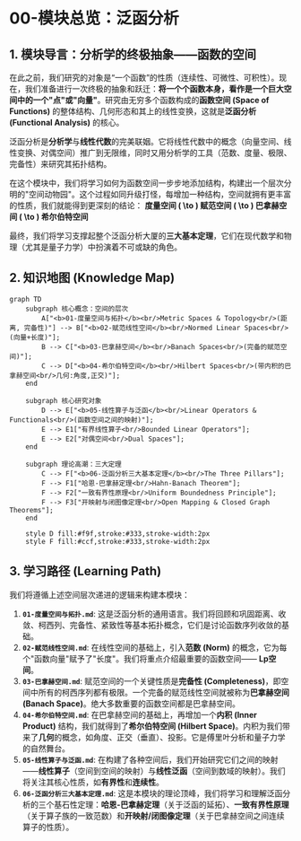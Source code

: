 # 00-模块总览：泛函分析

## 1. 模块导言：分析学的终极抽象——函数的空间

在此之前，我们研究的对象是“一个函数”的性质（连续性、可微性、可积性）。现在，我们准备进行一次终极的抽象和跃迁：**将一个个函数本身，看作是一个巨大空间中的一个"点"或"向量"**。研究由无穷多个函数构成的**函数空间 (Space of Functions)** 的整体结构、几何形态和其上的线性变换，这就是**泛函分析 (Functional Analysis)** 的核心。

泛函分析是**分析学**与**线性代数**的完美联姻。它将线性代数中的概念（向量空间、线性变换、对偶空间）推广到无限维，同时又用分析学的工具（范数、度量、极限、完备性）来研究其拓扑结构。

在这个模块中，我们将学习如何为函数空间一步步地添加结构，构建出一个层次分明的"空间动物园"。这个过程如同升级打怪，每增加一种结构，空间就拥有更丰富的性质，我们就能得到更深刻的结论：
**度量空间 \( \to \) 赋范空间 \( \to \) 巴拿赫空间 \( \to \) 希尔伯特空间**

最终，我们将学习支撑起整个泛函分析大厦的**三大基本定理**，它们在现代数学和物理（尤其是量子力学）中扮演着不可或缺的角色。

## 2. 知识地图 (Knowledge Map)

```mermaid
graph TD
    subgraph 核心概念：空间的层次
        A["<b>01-度量空间与拓扑</b><br/>Metric Spaces & Topology<br/>(距离, 完备性)"] --> B["<b>02-赋范线性空间</b><br/>Normed Linear Spaces<br/>(向量+长度)"];
        B --> C["<b>03-巴拿赫空间</b><br/>Banach Spaces<br/>(完备的赋范空间)"];
        C --> D["<b>04-希尔伯特空间</b><br/>Hilbert Spaces<br/>(带内积的巴拿赫空间<br/>几何:角度,正交)"];
    end

    subgraph 核心研究对象
        D --> E["<b>05-线性算子与泛函</b><br/>Linear Operators & Functionals<br/>(函数空间之间的映射)"];
        E --> E1["有界线性算子<br/>Bounded Linear Operators"];
        E --> E2["对偶空间<br/>Dual Spaces"];
    end

    subgraph 理论高潮：三大定理
        C --> F["<b>06-泛函分析三大基本定理</b><br/>The Three Pillars"];
        F --> F1["哈恩-巴拿赫定理<br/>Hahn-Banach Theorem"];
        F --> F2["一致有界性原理<br/>Uniform Boundedness Principle"];
        F --> F3["开映射与闭图像定理<br/>Open Mapping & Closed Graph Theorems"];
    end

    style D fill:#f9f,stroke:#333,stroke-width:2px
    style F fill:#ccf,stroke:#333,stroke-width:2px
```

## 3. 学习路径 (Learning Path)

我们将遵循上述空间层次递进的逻辑来构建本模块：

1. **`01-度量空间与拓扑.md`**: 这是泛函分析的通用语言。我们将回顾和巩固距离、收敛、柯西列、完备性、紧致性等基本拓扑概念，它们是讨论函数序列收敛的基础。
2. **`02-赋范线性空间.md`**: 在线性空间的基础上，引入**范数 (Norm)** 的概念，它为每个"函数向量"赋予了"长度"。我们将重点介绍最重要的函数空间—— **Lp空间**。
3. **`03-巴拿赫空间.md`**: 赋范空间的一个关键性质是**完备性 (Completeness)**，即空间中所有的柯西序列都有极限。一个完备的赋范线性空间就被称为**巴拿赫空间 (Banach Space)**。绝大多数重要的函数空间都是巴拿赫空间。
4. **`04-希尔伯特空间.md`**: 在巴拿赫空间的基础上，再增加一个**内积 (Inner Product)** 结构，我们就得到了**希尔伯特空间 (Hilbert Space)**。内积为我们带来了**几何**的概念，如角度、正交（垂直）、投影。它是傅里叶分析和量子力学的自然舞台。
5. **`05-线性算子与泛函.md`**: 在构建了各种空间后，我们开始研究它们之间的映射——**线性算子**（空间到空间的映射）与**线性泛函**（空间到数域的映射）。我们将关注其核心性质，如**有界性**和**连续性**。
6. **`06-泛函分析三大基本定理.md`**: 这是本模块的理论顶峰，我们将学习和理解泛函分析的三个基石性定理：**哈恩-巴拿赫定理**（关于泛函的延拓）、**一致有界性原理**（关于算子族的一致范数）和**开映射/闭图像定理**（关于巴拿赫空间之间连续算子的性质）。
